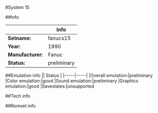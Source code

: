 #System 15

##Info

||Info|
|-----|-----|
|**Setname:**|fanucs15
|**Year:**|1990
|**Manufacturer:**|Fanuc
|**Status:**|preliminary

##Emulation info
|| Status |
|-----|-----|
|Overall emulation:|preliminary
|Color emulation:|good
|Sound emulation:|preliminary
|Graphics emulation:|good
|Savestates:|unsupported

##Tech info

##Romset info

<!--- START OF EDITED COMMENT DO NOT TOUCH TEXT ABOVE-->
